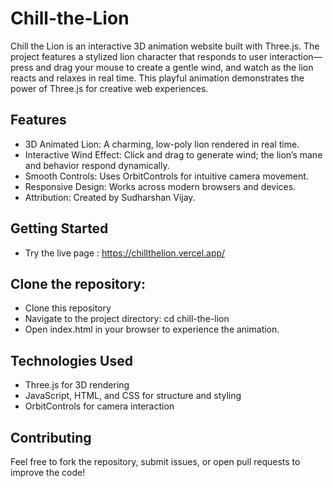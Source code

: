 # Chill-the-Lion
Chill the Lion is an interactive 3D animation website built with Three.js. The project features a stylized lion character that responds to user interaction—press and drag your mouse to create a gentle wind, and watch as the lion reacts and relaxes in real time. This playful animation demonstrates the power of Three.js for creative web experiences.
## Features
 
- 3D Animated Lion: A charming, low-poly lion rendered in real time.
- Interactive Wind Effect: Click and drag to generate wind; the lion’s mane and behavior respond dynamically.
- Smooth Controls: Uses OrbitControls for intuitive camera movement.
- Responsive Design: Works across modern browsers and devices.
- Attribution: Created by Sudharshan Vijay.

## Getting Started
- Try the live page : https://chillthelion.vercel.app/

## Clone the repository:
- Clone this repository
- Navigate to the project directory: cd chill-the-lion
- Open index.html in your browser to experience the animation.

## Technologies Used 

- Three.js for 3D rendering
- JavaScript, HTML, and CSS for structure and styling
- OrbitControls for camera interaction

## Contributing
Feel free to fork the repository, submit issues, or open pull requests to improve the code!
